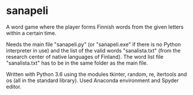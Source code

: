 # sanapeli

A word game where the player forms Finnish words from the given letters within a certain time.

Needs the main file "sanapeli.py" (or "sanapeli.exe" if there is no Python interpreter in use) and the list of the valid words "sanalista.txt" (from the research center of native languages of Finland). The word list file "sanalista.txt" has to be in the same folder as the main file.

Written with Python 3.6 using the modules tkinter, random, re, itertools and os (all in the standard library). Used Anaconda environment and Spyder editor.
